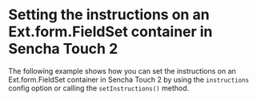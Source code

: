 # Setting the instructions on an Ext.form.FieldSet container in Sencha Touch 2 #

The following example shows how you can set the instructions on an Ext.form.FieldSet container in Sencha Touch 2 by using the `instructions` config option or calling the `setInstructions()` method.
